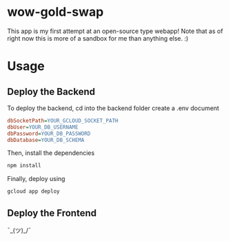 # wow-gold-swap

This app is my first attempt at an open-source type webapp! 
Note that as of right now this is more of a sandbox for me than anything else. :)

# Usage
## Deploy the Backend
To deploy the backend, cd into the backend folder create a .env document

```ini
dbSocketPath=YOUR_GCLOUD_SOCKET_PATH
dbUser=YOUR_DB_USERNAME
dbPassword=YOUR_DB_PASSWORD
dbDatabase=YOUR_DB_SCHEMA
```

Then, install the dependencies

```js
npm install
```

Finally, deploy using 

```s
gcloud app deploy
```

## Deploy the Frontend
¯\_(ツ)_/¯

